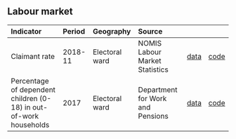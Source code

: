 ## Labour market

| Indicator     | Period        | Geography     | Source        | &nbsp;        | &nbsp;         |
|:------------- |:------------- |:------------- |:------------- |:------------- | :------------- |
| Claimant rate | 2018-11 | Electoral ward | NOMIS Labour Market Statistics | [data](claimant_rate.csv) |  [code](R/claimant_rate.R)  |
| Percentage of dependent children (0-18) in out-of-work households | 2017 | Electoral ward | Department for Work and Pensions | [data](children_in_out_of_work_households.csv) |  [code](R/children_in_out_of_work_households.R) |
